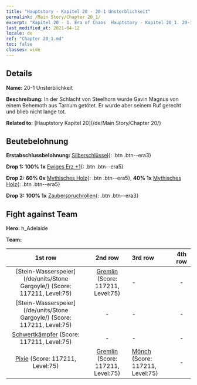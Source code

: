 ```yaml
---
title: "Hauptstory - Kapitel 20 - 20-1 Unsterblichkeit"
permalink: /Main Story/Chapter 20_1/
excerpt: "Kapitel 20 - 1. Era of Chaos  Hauptstory - Kapitel 20_1. 20-1 Unsterblichkeit"
last_modified_at: 2021-04-12
locale: de
ref: "Chapter 20_1.md"
toc: false
classes: wide
---
```


## Details

 **Name:** 20-1 Unsterblichkeit

 **Beschreibung:** In der Schlacht von Steelhorn wurde Gavin Magnus von einem Behemoth aus Tarnum getötet. Er wurde aber seinem Ruf gerecht und blieb nicht lange tot.

 **Related to:** [Hauptstory Kapitel 20](/de/Main Story/Chapter 20/)

## Beutebelohnung

 **Erstabschlussbelohnung:** [Silberschlüssel](/de/Items/con_693/){: .btn .btn--era3}

 **Drop 1:** **100% 1x** [Ewiges Erz +1](/de/Items/mat_68/){: .btn .btn--era5}

 **Drop 2:** **60% 0x** [Mythisches Holz](/de/Items/mat_62/){: .btn .btn--era5}, **40% 1x** [Mythisches Holz](/de/Items/mat_62/){: .btn .btn--era5}

 **Drop 3:** **100% 1x** [Zauberspruchrollen](/de/Items/con_694/){: .btn .btn--era3}


## Fight against Team
 **Hero:** h_Adelaide

 **Team:**


  | 1st row | 2nd row | 3rd row | 4th row |
  |:----:|:----:|:----|:----:|
  | [Stein-Wasserspeier](/de/units/Stone Gargoyle/) (Score: 117211, Level:75)  | [Gremlin](/de/units/Gremlin/) (Score: 117211, Level:75)  | - | - |
  | [Stein-Wasserspeier](/de/units/Stone Gargoyle/) (Score: 117211, Level:75)  | - | - | - |
  | [Schwertkämpfer](/de/units/Swordsman/) (Score: 117211, Level:75)  | - | - | - |
  | [Pixie](/de/units/Sprite/) (Score: 117211, Level:75)  | [Gremlin](/de/units/Gremlin/) (Score: 117211, Level:75)  | [Mönch](/de/units/Monk/) (Score: 117211, Level:75)  | - |


